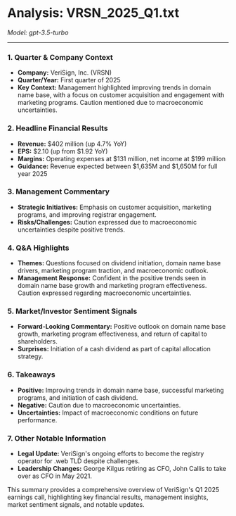 # Analysis: VRSN_2025_Q1.txt

*Model: gpt-3.5-turbo*

---

### 1. Quarter & Company Context
- **Company:** VeriSign, Inc. (VRSN)
- **Quarter/Year:** First quarter of 2025
- **Key Context:** Management highlighted improving trends in domain name base, with a focus on customer acquisition and engagement with marketing programs. Caution mentioned due to macroeconomic uncertainties.

### 2. Headline Financial Results
- **Revenue:** $402 million (up 4.7% YoY)
- **EPS:** $2.10 (up from $1.92 YoY)
- **Margins:** Operating expenses at $131 million, net income at $199 million
- **Guidance:** Revenue expected between $1,635M and $1,650M for full year 2025

### 3. Management Commentary
- **Strategic Initiatives:** Emphasis on customer acquisition, marketing programs, and improving registrar engagement.
- **Risks/Challenges:** Caution expressed due to macroeconomic uncertainties despite positive trends.

### 4. Q&A Highlights
- **Themes:** Questions focused on dividend initiation, domain name base drivers, marketing program traction, and macroeconomic outlook.
- **Management Response:** Confident in the positive trends seen in domain name base growth and marketing program effectiveness. Caution expressed regarding macroeconomic uncertainties.

### 5. Market/Investor Sentiment Signals
- **Forward-Looking Commentary:** Positive outlook on domain name base growth, marketing program effectiveness, and return of capital to shareholders.
- **Surprises:** Initiation of a cash dividend as part of capital allocation strategy.

### 6. Takeaways
- **Positive:** Improving trends in domain name base, successful marketing programs, and initiation of cash dividend.
- **Negative:** Caution due to macroeconomic uncertainties.
- **Uncertainties:** Impact of macroeconomic conditions on future performance.

### 7. Other Notable Information
- **Legal Update:** VeriSign's ongoing efforts to become the registry operator for .web TLD despite challenges.
- **Leadership Changes:** George Kilgus retiring as CFO, John Callis to take over as CFO in May 2021.

This summary provides a comprehensive overview of VeriSign's Q1 2025 earnings call, highlighting key financial results, management insights, market sentiment signals, and notable updates.